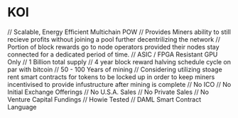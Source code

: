 # KOI

// Scalable, Energy Efficient Multichain POW
// Provides Miners ability to still recieve profits without joining a pool further decentrilizing the network
// Portion of block rewards go to node operators provided their nodes stay connected for a dedicated period of time.
// ASIC / FPGA Resistant GPU Only
// 1 Billion total supply
// 4 year block reward halving schedule cycle on par with bitcoin
// 50 - 100 Years of mining
// Considering utilizing stoage rent smart contracts for tokens to be locked up in order to keep miners incentivised to provide infustructure after mining is complete
// No ICO
// No Initial Exchange Offerings
// No U.S.A. Sales
// No Private Sales
// No Venture Capital Fundings
// Howie Tested
// DAML Smart Contract Language
